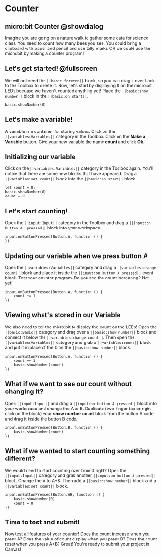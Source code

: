 # Counter

## micro:bit Counter @showdialog

Imagine you are going on a nature walk to gather some data for science class.
You need to count how many bees you see.
You could bring a clipboard with paper and pencil and use tally marks OR we could use the micro:bit by making a counter program!

## Let's get started! @fullscreen

We will not need the `||basic.forever||` block, so you can drag it over back to the Toolbox to delete it.
Now, let's start by displaying 0 on the micro:bit LEDs becuase we haven't counted anything yet!
Place the `||basic:show number||` block in the `||basic:on start||`.

```blocks
basic.showNumber(0)
```

## Let's make a variable!

A variable is a container for storing values. Click on the `||variables:Variables||` category in the Toolbox.
Click on the **Make a Variable** button.
Give your new variable the name **count** and click **Ok**.

## Initializing our variable

Click on the `||variables:Variables||` category in the Toolbox again.
You'll notice that there are some new blocks that have appeared.
Drag a `||variables:set count||` block into the `||basic:on start||` block.

```blocks
let count = 0;
basic.showNumber(0)
count = 0
```

## Let's start counting!

Open the `||input:Input||` category in the Toolbox and drag a `||input:on button A  pressed||` block into your workspace.

```blocks
input.onButtonPressed(Button.A, function () {
})
```

## Updating our variable when we press button A

Open the `||variables:Variables||` category and drag a `||variables:change count||` block and place it inside the `||input:on button A pressed||` event block.
Test your counter program.
Do you see the count increasing? Not yet!

```blocks
input.onButtonPressed(Button.A, function () {
    count += 1
})
```

## Viewing what's stored in our Variable

We also need to tell the micro:bit to display the count on the LEDs!
Open the `||basic:Basic||` category and drag over a `||basic:show number||` block and connect it below the `||variables:change count||`.
Then open the `||variables:Variables||` category and grab a `||variables:count||` block and put it in place of the 0 on the `||basic:show number||` block.

```blocks
input.onButtonPressed(Button.A, function () {
    count += 1
    basic.showNumber(count)
})
```


## What if we want to see our count without changing it?

Open `||input:Input||` and drag a `||input:on button A pressed||` block into your workspace and change the A to  B.
Duplicate (two-finger tap or right-click on the block) your **show number count** block from the button A code and drag it inside the button B code.

```blocks
input.onButtonPressed(Button.B, function () {
    basic.showNumber(count)
})
```

## What if we wanted to start counting something different?

We would need to start counting over from 0 right?
Open the `||input:Input||` category and grab another `||input:on button A pressed||` block.
Change the A to A+B.
Then add a `||basic:show number||` block and a `||variables:set count||` block.

```blocks
input.onButtonPressed(Button.AB, function () {
    basic.showNumber(0)
    count = 0
})
```

## Time to test and submit!

Now test all features of your counter!
Does the count increase when you press A?
Does the value of count display when you press B?
Does the count reset when you press A+B? Great!
You're ready to submit your project in Canvas!